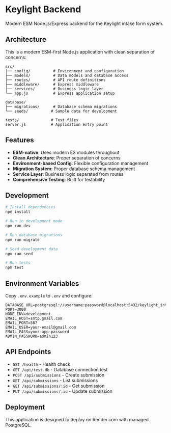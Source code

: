 # Keylight Backend

Modern ESM Node.js/Express backend for the Keylight intake form system.

## Architecture

This is a modern ESM-first Node.js application with clean separation of concerns:

```
src/
├── config/          # Environment and configuration
├── models/          # Data models and database access
├── routes/          # API route definitions
├── middleware/      # Express middleware
├── services/        # Business logic layer
└── app.js           # Express application setup

database/
├── migrations/      # Database schema migrations
└── seeds/          # Sample data for development

tests/              # Test files
server.js           # Application entry point
```

## Features

- **ESM-native**: Uses modern ES modules throughout
- **Clean Architecture**: Proper separation of concerns
- **Environment-based Config**: Flexible configuration management
- **Migration System**: Proper database schema management
- **Service Layer**: Business logic separated from routes
- **Comprehensive Testing**: Built for testability

## Development

```bash
# Install dependencies
npm install

# Run in development mode
npm run dev

# Run database migrations
npm run migrate

# Seed development data
npm run seed

# Run tests
npm test
```

## Environment Variables

Copy `.env.example` to `.env` and configure:

```
DATABASE_URL=postgresql://username:password@localhost:5432/keylight_intake_db
PORT=3000
NODE_ENV=development
EMAIL_HOST=smtp.gmail.com
EMAIL_PORT=587
EMAIL_USER=your-email@gmail.com
EMAIL_PASS=your-app-password
ADMIN_PASSWORD=admin123
```

## API Endpoints

- `GET /health` - Health check
- `GET /api/test-db` - Database connection test
- `POST /api/submissions` - Create submission
- `GET /api/submissions` - List submissions
- `GET /api/submissions/:id` - Get submission
- `PUT /api/submissions/:id` - Update submission

## Deployment

This application is designed to deploy on Render.com with managed PostgreSQL.

